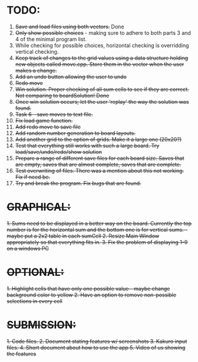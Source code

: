 <h1>TODO:</h1>
<ol>
<li><strike>Save and load files using both vectors.</strike> Done</li>
<li><strike>Only show possible choices</strike> - making sure to adhere to both parts 3 and 4 of the minimal program list.</li>
<li>While checking for possible choices, horizontal checking is overridding vertical checking.</li>
<li><strike>Keep track of changes to the grid values using a data structure holding new objects called move.cpp. Store them in the vector when the user makes a change.</strike></li> 
<li><strike>Add an undo button allowing the user to undo</strike></li>
<li><strike>Redo move<strike></li>
<li><strike>Win solution. Proper checking of all sum cells to see if they are correct. Not comparing to boardSolution!</strike> Done</li>
<li><strike>Once win solution occurs; let the user 'replay' the way the solution was found.</strike></li>
<li><strike>Task 6 - save moves to text file.</strike></li>
<li><strike>Fix load game function.</strike></li>
<li>Add redo move to save file</li>
<li>Add random number generation to board layouts.</li>
<li>Add another grid to the option of grids. Make it a large one (20x20?)</li>
<li>Test that everything still works with such a large board. Try load/save/undo/redo/show solution</li>
<li>Prepare a range of different save files for each board size. Saves that are empty, saves that are almost complete, saves that are complete.</li>
<li>Test overwriting of files. There was a mention about this not working. Fix if need be.</li>
<li>Try and break the program. Fix bugs that are found.</li>

</ol>

<h1>GRAPHICAL:</h1>
1. Sums need to be displayed in a better way on the board. Currently the top number is for the horizontal sum and the bottom one is for vertical sums.
    - maybe put a 2x2 table in each sumCell
2. Resize Main Window appropriately so that everything fits in.
3. Fix the problem of displaying 1-9 on a windows PC
 

<h1>OPTIONAL:</h1>
1. Highlight cells that have only one possible value - maybe change background color to yellow
2. Have an option to remove non-possible selections in every cell



<h1>SUBMISSION:</h1>
1. Code files.
2. Document stating features w/ screenshots
3. Kakuro input files.
4. Short document about how to use the app
5. Video of us showing the features